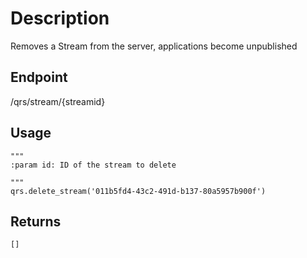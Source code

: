 # Description
Removes a Stream from the server, applications become unpublished

## Endpoint
/qrs/stream/{streamid}

## Usage
```
"""
:param id: ID of the stream to delete

"""
qrs.delete_stream('011b5fd4-43c2-491d-b137-80a5957b900f')
```
## Returns
```
[]
```

